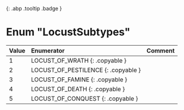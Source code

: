 [ ](#){: .abp .tooltip .badge }
# Enum "LocustSubtypes"
|Value|Enumerator|Comment|
|:--|:--|:--|
| 1 |LOCUST_OF_WRATH {: .copyable } |  | 
| 2 |LOCUST_OF_PESTILENCE {: .copyable } |  | 
| 3 |LOCUST_OF_FAMINE {: .copyable } |  | 
| 4 |LOCUST_OF_DEATH {: .copyable } |  | 
| 5 |LOCUST_OF_CONQUEST {: .copyable } |  | 